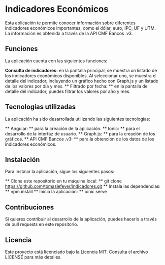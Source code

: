 # Indicadores Económicos
Esta aplicación te permite conocer información sobre diferentes indicadores económicos importantes, como el dólar, euro, IPC, UF y UTM. La información es obtenida a través de la API CMF Bancos .v3.

## Funciones
La aplicación cuenta con las siguientes funciones:

**Consulta de indicadores:** en la pantalla principal, se muestra un listado de los indicadores económicos disponibles. Al seleccionar uno, se muestra el detalle del indicador, incluyendo un gráfico hecho con Graph.js y un listado de los valores por día y mes.
** Filtrado por fecha: ** en la pantalla de detalle del indicador, puedes filtrar los valores por año y mes.

## Tecnologías utilizadas
La aplicación ha sido desarrollada utilizando las siguientes tecnologías:

** Angular: ** para la creación de la aplicación.
** Ionic: ** para el desarrollo de la interfaz de usuario.
** Graph.js: ** para la creación de los gráficos.
** API CMF Bancos .v3: ** para la obtención de los datos de los indicadores económicos.

## Instalación
Para instalar la aplicación, sigue los siguientes pasos:

** Clona este repositorio en tu máquina local: ** git clone https://github.com/tomaslefever/indicadores.git
** Instala las dependencias: ** npm install
** Inicia la aplicación: ** ionic serve

## Contribuciones
Si quieres contribuir al desarrollo de la aplicación, puedes hacerlo a través de pull requests en este repositorio.

## Licencia
Este proyecto está licenciado bajo la Licencia MIT. Consulta el archivo LICENSE para más detalles.
